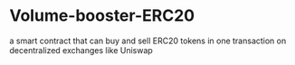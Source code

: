 # Volume-booster-ERC20
a smart contract that can buy and sell ERC20 tokens in one transaction on decentralized exchanges like Uniswap
